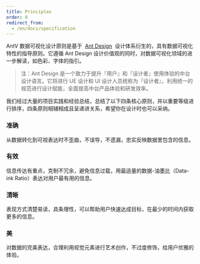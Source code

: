 ```yaml
---
title: Principles
order: 0
redirect_from:
  - /en/docs/specification
---
```


AntV 数据可视化设计原则是基于  [Ant Design](https://ant.design/docs/spec/introduce-cn)  设计体系衍生的，具有数据可视化特性的指导原则。它遵循 Ant Design 设计价值观的同时，对数据可视化领域的进一步解读，如色彩、字体的指引。

> 注：Ant Design 是一个致力于提升『用户』和『设计者』使用体验的中台设计语言。它将进行 UE 设计和 UI 设计人员统称为『设计者』，利用统一的规范进行设计赋能，全面提高中台产品体验和研发效率。

我们经过大量的项目实践和经验总结，总结了以下四条核心原则，并以重要等级进行排序，四条原则相辅相成且呈递进关系，希望你在设计时也可以采纳。

### 准确

从数据转化到可视表达时不歪曲，不误导，不遗漏，忠实反映数据里包含的信息。

### 有效

信息传达有重点，克制不冗余，避免信息过载，用最适量的数据-油墨比（Data-ink Ratio）表达对用户最有用的信息。

### 清晰

表现方式清楚易读，具条理性，可以帮助用户快速达成目标，在最少的时间内获取更多的信息。

### 美

对数据的完美表达，合理利用视觉元素进行艺术创作，不过度修饰，给用户优雅的体验。
